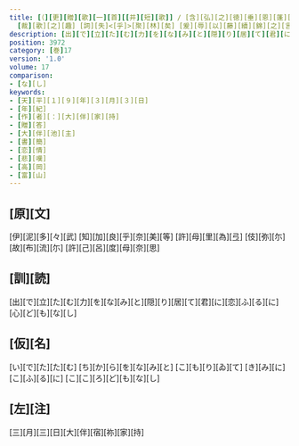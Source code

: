 ```yaml
---
title: [（][更][贈][歌][一][首][[并][短][歌]] / [含][弘][之][徳][垂][恩][蓬][体][不][貲][之][思][報][慰][陋][心] [載][荷]<[来][眷]>[無][堪][所][喩][也] [但][以][稚][時][不][渉][遊][藝][之][庭] [横][翰][之][藻][自][乏]<[乎]>[彫][蟲][焉] [幼][年][未][逕][山][柿][之][門]
  [裁][歌][之][趣] [詞][失]<[乎]>[聚][林][矣] [爰][辱][以][藤][續][錦][之][言][更][題][将][石][間][瓊][之][詠] <[固]>[是][俗][愚][懐][癖] [不][能][黙][已] [仍][捧][數][行][式][酬][嗤][咲][其][詞][曰][）]
description: [出][で][立][た][む][力][を][な][み][と][隠][り][居][て][君][に][恋][ふ][る][に][心][ど][も][な][し]
position: 3972
category: [巻]17
version: '1.0'
volume: 17
comparison:
- [な][し]
keywords:
- [天][平][１][９][年][３][月][３][日]
- [年][紀]
- [作][者][：][大][伴][家][持]
- [贈][答]
- [大][伴][池][主]
- [書][簡]
- [恋][情]
- [悲][嘆]
- [高][岡]
- [富][山]
---
```


## [原][文]

[伊][泥][多][々][武] [知][加][良][乎][奈][美][等] [許][母][里][為][弖] [伎][弥][尓][故][布][流][尓] [許][己][呂][度][母][奈][思]

## [訓][読]

[出][で][立][た][む][力][を][な][み][と][隠][り][居][て][君][に][恋][ふ][る][に][心][ど][も][な][し]

## [仮][名]

[い][で][た][た][む] [ち][か][ら][を][な][み][と] [こ][も][り][ゐ][て] [き][み][に][こ][ふ][る][に] [こ][こ][ろ][ど][も][な][し]

## [左][注]

[三][月][三][日][大][伴][宿][祢][家][持]
